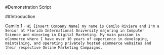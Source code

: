 #Demonstration Script

##Introduction

Camilo 1 - `Hi [Insert Company Name] my name is Camilo Riviere and I'm a Senior at Florida International University majoring in Computer Science and minoring in Digital Marketing. My main passion is eCommerce where I have over 10 years of experience in developing, maintaining, and operating privately hosted eCommerce websites and their respective Online Marketing Campaigns.`
